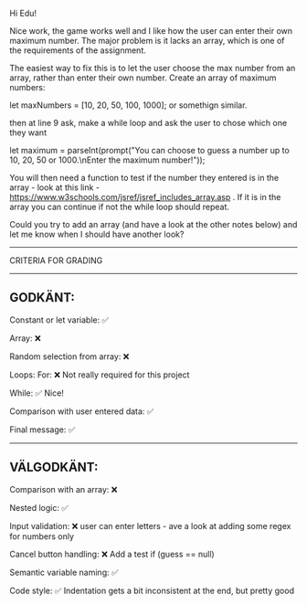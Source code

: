 Hi Edu!

Nice work, the game works well and I like how the user can enter their own maximum number. The major problem is it lacks an array, which is one of the requirements of the assignment.

The easiest way to fix this is to let the user choose the max number from an array, rather than enter their own number. Create an array of maximum numbers:

  let maxNumbers = [10, 20, 50, 100, 1000]; or somethign similar.

then at line 9 ask, make a while loop and ask the user to chose which one they want

  let maximum = parseInt(prompt("You can choose to guess a number up to  10, 20, 50 or 1000.\nEnter the maximum number!"));

You will then need a function to test if the number they entered is in the array - look at this link - https://www.w3schools.com/jsref/jsref_includes_array.asp . If it is in the array you can continue if not the while loop should repeat.

Could you try to add an array (and have a look at the other notes below) and let me know when I should have another look?


*************************************

CRITERIA FOR GRADING

*************************************

GODKÄNT:
-------------------------------------

Constant or let variable: ✅ 

Array: ❌

Random selection from array: ❌

Loops:
  For: ❌ Not really required for this project

  While: ✅
  Nice!

Comparison with user entered data: ✅

Final message: ✅

-------------------------------------

VÄLGODKÄNT:
-------------------------------------

Comparison with an array: ❌

Nested logic: ✅

Input validation: ❌
user can enter letters - ave a look at adding some regex for numbers only

Cancel button handling: ❌
Add a test if (guess == null)

Semantic variable naming: ✅

Code style: ✅
  Indentation gets a bit inconsistent at the end, but pretty good
